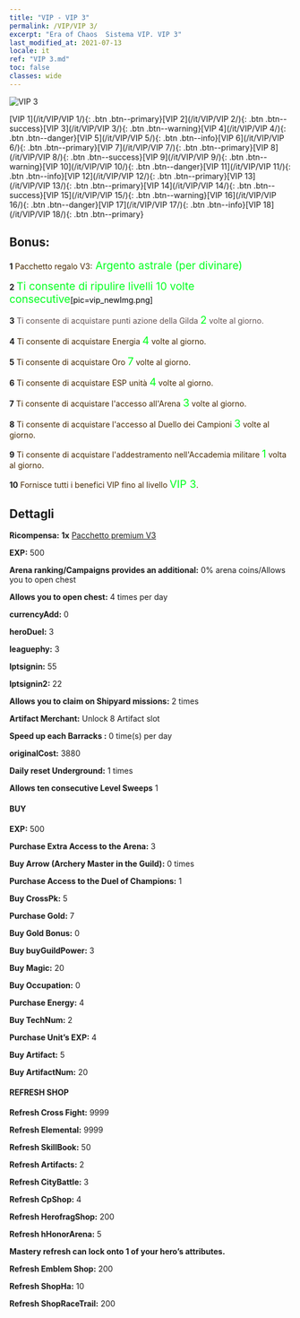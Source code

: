 ```yaml
---
title: "VIP - VIP 3"
permalink: /VIP/VIP 3/
excerpt: "Era of Chaos  Sistema VIP. VIP 3"
last_modified_at: 2021-07-13
locale: it
ref: "VIP 3.md"
toc: false
classes: wide
---
```

 ![VIP 3](/images/x/chatPri_vipLv3.png)

 [VIP 1](/it/VIP/VIP 1/){: .btn .btn--primary}[VIP 2](/it/VIP/VIP 2/){: .btn .btn--success}[VIP 3](/it/VIP/VIP 3/){: .btn .btn--warning}[VIP 4](/it/VIP/VIP 4/){: .btn .btn--danger}[VIP 5](/it/VIP/VIP 5/){: .btn .btn--info}[VIP 6](/it/VIP/VIP 6/){: .btn .btn--primary}[VIP 7](/it/VIP/VIP 7/){: .btn .btn--primary}[VIP 8](/it/VIP/VIP 8/){: .btn .btn--success}[VIP 9](/it/VIP/VIP 9/){: .btn .btn--warning}[VIP 10](/it/VIP/VIP 10/){: .btn .btn--danger}[VIP 11](/it/VIP/VIP 11/){: .btn .btn--info}[VIP 12](/it/VIP/VIP 12/){: .btn .btn--primary}[VIP 13](/it/VIP/VIP 13/){: .btn .btn--primary}[VIP 14](/it/VIP/VIP 14/){: .btn .btn--success}[VIP 15](/it/VIP/VIP 15/){: .btn .btn--warning}[VIP 16](/it/VIP/VIP 16/){: .btn .btn--danger}[VIP 17](/it/VIP/VIP 17/){: .btn .btn--info}[VIP 18](/it/VIP/VIP 18/){: .btn .btn--primary}

## Bonus: 

 **1** <span style="color: black"><span style="color: #462800"> Pacchetto regalo V3:</span><span style="color: black"><span style="color: #00FF1E;font-size:19px"> Argento astrale (per divinare)</span><span style="color: black">

 **2** <span style="color: black"><span style="color: #00FF1E;font-size:19px"> Ti consente di ripulire livelli 10 volte consecutive</span><span style="color: black">[pic=vip_newImg.png]</span><span style="color: black">

 **3** <span style="color: black"><span style="color: #645252"> Ti consente di acquistare punti azione della Gilda </span><span style="color: black"><span style="color: #00FF1E;font-size:19px">2</span><span style="color: black"><span style="color: #645252"> volte al giorno.</span><span style="color: black">

 **4** <span style="color: black"><span style="color: #462800"> Ti consente di acquistare Energia </span><span style="color: black"><span style="color: #00FF1E;font-size:19px">4</span><span style="color: black"><span style="color: #462800"> volte al giorno.</span><span style="color: black">

 **5** <span style="color: black"><span style="color: #462800"> Ti consente di acquistare Oro </span><span style="color: black"><span style="color: #00FF1E;font-size:19px">7</span><span style="color: black"><span style="color: #462800"> volte al giorno.</span><span style="color: black">

 **6** <span style="color: black"><span style="color: #462800"> Ti consente di acquistare ESP unità </span><span style="color: black"><span style="color: #00FF1E;font-size:19px">4</span><span style="color: black"><span style="color: #462800"> volte al giorno.</span><span style="color: black">

 **7** <span style="color: black"><span style="color: #462800"> Ti consente di acquistare l'accesso all'Arena </span><span style="color: black"><span style="color: #00FF1E;font-size:19px">3</span><span style="color: black"><span style="color: #462800"> volte al giorno.</span><span style="color: black">

 **8** <span style="color: black"><span style="color: #462800"> Ti consente di acquistare l'accesso al Duello dei Campioni </span><span style="color: black"><span style="color: #00FF1E;font-size:19px">3</span><span style="color: black"><span style="color: #462800"> volte al giorno.</span><span style="color: black">

 **9** <span style="color: black"><span style="color: #462800"> Ti consente di acquistare l'addestramento nell'Accademia militare </span><span style="color: black"><span style="color: #00FF1E;font-size:19px">1</span><span style="color: black"><span style="color: #462800"> volta al giorno.</span><span style="color: black">

 **10** <span style="color: black"><span style="color: #462800"> Fornisce tutti i benefici VIP fino al livello </span><span style="color: black"><span style="color: #00FF1E;font-size:19px">VIP 3</span><span style="color: black"><span style="color: #462800">.</span><span style="color: black">

## Dettagli

 **Ricompensa:** **1x** [Pacchetto premium V3](/ItemsIT/con_1299/)

 **EXP:** 500

 **Arena ranking/Campaigns provides an additional:** 0% arena coins/Allows you to open chest 

 **Allows you to open chest:** 4 times per day

 **currencyAdd:** 0 

 **heroDuel:** 3 

 **leaguephy:** 3 

 **lptsignin:** 55 

 **lptsignin2:** 22 

 **Allows you to claim on Shipyard missions:** 2 times 

 **Artifact Merchant:** Unlock 8 Artifact slot

 **Speed up each Barracks :** 0 time(s) per day 

 **originalCost:** 3880 

 **Daily reset Underground:** 1 times

 **Allows ten consecutive Level Sweeps** 1 

#### BUY

 **EXP:** 500

 **Purchase Extra Access to the Arena:** 3 

 **Buy Arrow (Archery Master in the Guild):** 0 times

 **Purchase Access to the Duel of Champions:** 1 

 **Buy CrossPk:** 5 

 **Purchase Gold:** 7 

 **Buy Gold Bonus:** 0 

 **Buy buyGuildPower:** 3 

 **Buy Magic:** 20 

 **Buy Occupation:** 0 

 **Purchase Energy:** 4 

 **Buy TechNum:** 2 

 **Purchase Unit’s EXP:** 4 

 **Buy Artifact:** 5 

 **Buy ArtifactNum:** 20 

#### REFRESH SHOP

 **Refresh Cross Fight:** 9999 

 **Refresh Elemental:** 9999 

 **Refresh SkillBook:** 50 

 **Refresh Artifacts:** 2 

 **Refresh CityBattle:** 3 

 **Refresh CpShop:** 4 

 **Refresh HerofragShop:** 200 

 **Refresh hHonorArena:** 5 

 **Mastery refresh can lock onto 1  of your hero’s attributes.**

 **Refresh Emblem Shop:** 200 

 **Refresh ShopHa:** 10 

 **Refresh ShopRaceTrail:** 200 

